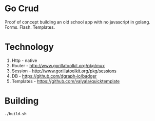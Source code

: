 # Go Crud

Proof of concept building an old school app with no javascript in golang. Forms. Flash. Templates.

# Technology
1. Http - native
2. Router - http://www.gorillatoolkit.org/pkg/mux
3. Session - http://www.gorillatoolkit.org/pkg/sessions
4. DB - https://github.com/dgraph-io/badger
5. Templates - https://github.com/valyala/quicktemplate

# Building
`./build.sh`